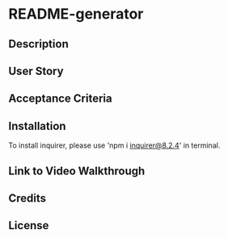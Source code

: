 # README-generator

## Description



## User Story



## Acceptance Criteria



## Installation

To install inquirer, please use 'npm i inquirer@8.2.4' in terminal.

## Link to Video Walkthrough



## Credits



## License